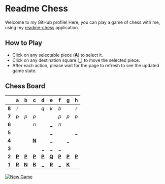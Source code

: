 # Readme Chess

Welcome to my GitHub profile! Here, you can play a game of chess with me, using my [readme-chess](https://github.com/grim-kalman/readme-chess) application.

## How to Play

- Click on any selectable piece ([**A**]()) to select it.
- Click on any destination square ([**_**]()) to move the selected piece.
- After each action, please wait for the page to refresh to see the updated game state.

## Chess Board
|     |  a  |  b  |  c  |  d  |  e  |  f  |  g  |  h  |
|:---:|:---:|:---:|:---:|:---:|:---:|:---:|:---:|:---:|
|  **8**  |  _r_  |     |     |  _q_  |  _k_  |  _b_  |     |  _r_  |
|  **7**  |  _p_  |  _p_  |  _p_  |     |     |  _p_  |  _p_  |  _p_  |
|  **6**  |     |     |  _n_  |     |  [_](https://rust-readme-chess.duckdns.org/play?mv=e2e6)  |  _n_  |     |     |
|  **5**  |     |     |     |     |  [_](https://rust-readme-chess.duckdns.org/play?mv=e2e5)  |     |     |  [_](https://rust-readme-chess.duckdns.org/play?mv=e2h5)  |
|  **4**  |     |     |  [**N**](https://rust-readme-chess.duckdns.org/select?square=c4)  |     |  [_](https://rust-readme-chess.duckdns.org/play?mv=e2e4)  |     |  [_](https://rust-readme-chess.duckdns.org/play?mv=e2g4)  |     |
|  **3**  |     |     |     |  [_](https://rust-readme-chess.duckdns.org/play?mv=e2d3)  |  [_](https://rust-readme-chess.duckdns.org/play?mv=e2e3)  |  [_](https://rust-readme-chess.duckdns.org/play?mv=e2f3)  |     |     |
|  **2**  |  [**P**](https://rust-readme-chess.duckdns.org/select?square=a2)  |  [**P**](https://rust-readme-chess.duckdns.org/select?square=b2)  |  [**P**](https://rust-readme-chess.duckdns.org/select?square=c2)  |  [**P**](https://rust-readme-chess.duckdns.org/select?square=d2)  |  [**Q**](https://rust-readme-chess.duckdns.org/select?square=e2)  |  [**P**](https://rust-readme-chess.duckdns.org/select?square=f2)  |  [**P**](https://rust-readme-chess.duckdns.org/select?square=g2)  |  [**P**](https://rust-readme-chess.duckdns.org/select?square=h2)  |
|  **1**  |  [**R**](https://github.com/grim-kalman)  |  [**N**](https://rust-readme-chess.duckdns.org/select?square=b1)  |  [**B**](https://github.com/grim-kalman)  |  [_](https://rust-readme-chess.duckdns.org/play?mv=e2d1)  |  [**R**](https://rust-readme-chess.duckdns.org/select?square=e1)  |  [_](https://rust-readme-chess.duckdns.org/play?mv=e2f1)  |  [**K**](https://rust-readme-chess.duckdns.org/select?square=g1)  |     |

[![New Game](https://img.shields.io/badge/New_Game-4CAF50)](https://rust-readme-chess.duckdns.org/new)